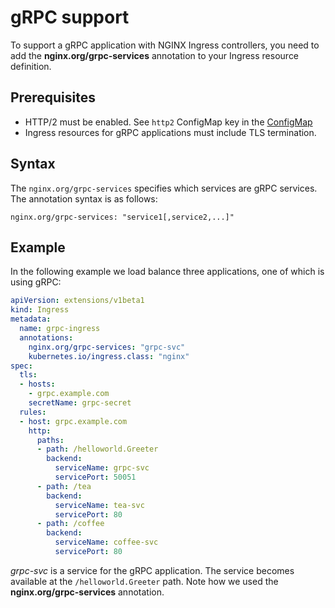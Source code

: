 # gRPC support

To support a gRPC application with NGINX Ingress controllers, you need to add the **nginx.org/grpc-services** annotation to your Ingress resource definition.

## Prerequisites 

* HTTP/2 must be enabled. See `http2` ConfigMap key in the [ConfigMap](https://docs.nginx.com/nginx-ingress-controller/configuration/global-configuration/configmap-resource/#listeners) 
* Ingress resources for gRPC applications must include TLS termination.

## Syntax

The `nginx.org/grpc-services` specifies which services are gRPC services. The annotation syntax is as follows:
```
nginx.org/grpc-services: "service1[,service2,...]"
```

## Example

In the following example we load balance three applications, one of which is using gRPC:
```yaml
apiVersion: extensions/v1beta1
kind: Ingress
metadata:
  name: grpc-ingress
  annotations:
    nginx.org/grpc-services: "grpc-svc"
    kubernetes.io/ingress.class: "nginx"
spec:
  tls:
  - hosts:
    - grpc.example.com
    secretName: grpc-secret
  rules:
  - host: grpc.example.com
    http:
      paths:
      - path: /helloworld.Greeter
        backend:
          serviceName: grpc-svc
          servicePort: 50051
      - path: /tea
        backend:
          serviceName: tea-svc
          servicePort: 80
      - path: /coffee
        backend:
          serviceName: coffee-svc
          servicePort: 80
```
*grpc-svc* is a service for the gRPC application. The service becomes available at the `/helloworld.Greeter` path. Note how we used the **nginx.org/grpc-services** annotation.
